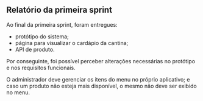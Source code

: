 ## Relatório da primeira sprint

Ao final da primeira sprint, foram entregues:
- protótipo do sistema;
- página para visualizar o cardápio da cantina;
- API de produto.

Por conseguinte, foi possível perceber alterações necessárias no protótipo e nos requisitos funcionais.

O administrador deve gerenciar os itens do menu no próprio aplicativo; e caso um produto não esteja mais disponível, o mesmo não deve ser exibido no menu. 